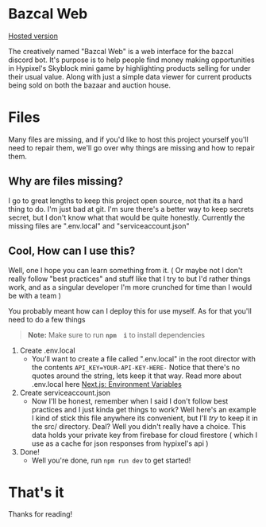 # Bazcal Web

[Hosted version](bazcal.jbsalenger.com)

The creatively named "Bazcal Web" is a web interface for the bazcal discord bot. It's purpose is to help people find money making opportunities in Hypixel's Skyblock mini game by highlighting products selling for under their usual value. Along with just a simple data viewer for current products being sold on both the bazaar and auction house. 


# Files

Many files are missing, and if you'd like to host this project yourself you'll need to repair them, we'll go over why things are missing and how to repair them.


## Why are files missing?
I go to great lengths to keep this project open source, not that its a hard thing to do. I'm just bad at git. I'm sure there's a better way to keep secrets secret, but I don't know what that would be quite honestly. Currently the missing files are ".env.local" and "serviceaccount.json" 

## Cool, How can I use this?

Well, one I hope you can learn something from it. ( Or maybe not I don't really follow "best practices" and stuff like that I try to but I'd rather things work, and as a singular developer I'm more crunched for time than I would be with a team ) 

You probably meant how can I deploy this for use myself. As for that you'll need to do a few things
> **Note:** Make sure to run **`npm  i`** to install dependencies

 1. Create .env.local
	 - You'll want to create a file called ".env.local" in the root director with the contents
	`API_KEY=YOUR-API-KEY-HERE-`
	Notice that there's no quotes around the string, lets keep it that way.
	Read more about .env.local here [Next.js: Environment Variables](https://nextjs.org/docs/basic-features/environment-variables)
2. Create serviceaccount.json
	- Now I'll be honest, remember when I said I don't follow best practices and I just kinda get things to work? Well here's an example I kind of stick this file anywhere its convenient, but I'll *try* to keep it in the src/ directory. Deal? Well you didn't really have a choice. This data holds your private key from firebase for cloud firestore ( which I use as a cache for json responses from hypixel's api ) 
3. Done!
	- Well you're done, run `npm run dev` to get started!


# That's it
Thanks for reading!